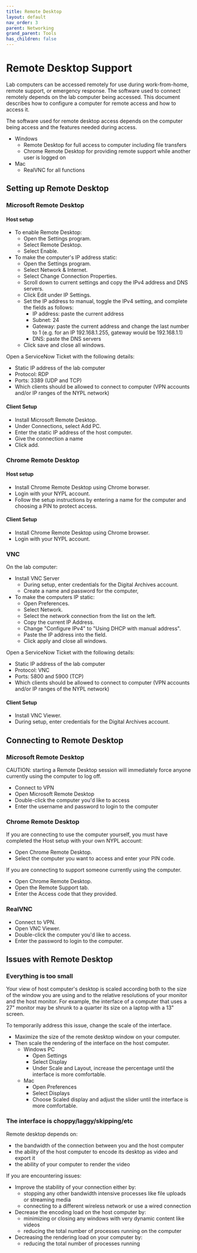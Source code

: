 ```yaml
---
title: Remote Desktop
layout: default
nav_order: 3
parent: Networking
grand_parent: Tools
has_children: false
---
```


# Remote Desktop Support

Lab computers can be accessed remotely for use during work-from-home, remote support, or emergency response. The software used to connect remotely depends on the lab computer being accessed. This document describes how to configure a computer for remote access and how to access it.

The software used for remote desktop access depends on the computer being access and the features needed during access.

* Windows
	* Remote Desktop for full access to computer including file transfers
	* Chrome Remote Desktop for providing remote support while another user is logged on
* Mac
	* RealVNC for all functions

## Setting up Remote Desktop

### Microsoft Remote Desktop

#### Host setup
* To enable Remote Desktop:
	* Open the Settings program.
	* Select Remote Desktop.
	* Select Enable.
* To make the computer's IP address static:
	* Open the Settings program.
	* Select Network & Internet.
	* Select Change Connection Properties.
	* Scroll down to current settings and copy the IPv4 address and DNS servers.
	* Click Edit under IP Settings.
	* Set the IP address to manual, toggle the IPv4 setting, and complete the fields as follows:
		* IP address: paste the current address
		* Subnet: 24
		* Gateway: paste the current address and change the last number to 1 (e.g. for an IP 192.168.1.255, gateway would be 192.168.1.1)
		* DNS: paste the DNS servers
	* Click save and close all windows.

Open a ServiceNow Ticket with the following details:
* Static IP address of the lab computer
* Protocol: RDP
* Ports: 3389 (UDP and TCP)
* Which clients should be allowed to connect to computer (VPN accounts and/or IP ranges of the NYPL network)

#### Client Setup
* Install Microsoft Remote Desktop.
* Under Connections, select Add PC.
* Enter the static IP address of the host computer.
* Give the connection a name
* Click add.

### Chrome Remote Desktop

#### Host setup
* Install Chrome Remote Desktop using Chrome borwser.
* Login with your NYPL account.
* Follow the setup instructions by entering a name for the computer and choosing a PIN to protect access.

#### Client Setup
* Install Chrome Remote Desktop using Chrome browser.
* Login with your NYPL account.

### VNC

On the lab computer:
* Install VNC Server
	* During setup, enter credentials for the Digital Archives account.
	* Create a name and password for the computer,
* To make the computers IP static:
	* Open Preferences.
	* Select Network.
	* Select the network connection from the list on the left.
	* Copy the current IP Address.
	* Change "Configure IPv4" to "Using DHCP with manual address".
	* Paste the IP address into the field.
	* Click apply and close all windows.

Open a ServiceNow Ticket with the following details:
* Static IP address of the lab computer
* Protocol: VNC
* Ports: 5800 and 5900 (TCP)
* Which clients should be allowed to connect to computer (VPN accounts and/or IP ranges of the NYPL network)

#### Client Setup
* Install VNC Viewer.
* During setup, enter credentials for the Digital Archives account.

## Connecting to Remote Desktop

### Microsoft Remote Desktop
CAUTION: starting a Remote Desktop session will immediately force anyone currently using the computer to log off.

* Connect to VPN
* Open Microsoft Remote Desktop
* Double-click the computer you'd like to access
* Enter the username and password to login to the computer

### Chrome Remote Desktop
If you are connecting to use the computer yourself, you must have completed the Host setup with your own NYPL account:
* Open Chrome Remote Desktop.
* Select the computer you want to access and enter your PIN code.

If you are connecting to support someone currently using the computer.
* Open Chrome Remote Desktop.
* Open the Remote Support tab.
* Enter the Access code that they provided.

### RealVNC
* Connect to VPN.
* Open VNC Viewer.
* Double-click the computer you'd like to access.
* Enter the password to login to the computer.

## Issues with Remote Desktop

### Everything is too small
Your view of host computer's desktop is scaled according both to the size of the window you are using and to the relative resolutions of your monitor and the host monitor. For example, the interface of a computer that uses a 27" monitor may be shrunk to a quarter its size on a laptop with a 13" screen.

To temporarily address this issue, change the scale of the interface.

* Maximize the size of the remote desktop window on your computer.
* Then scale the rendering of the interface on the host computer.
	* Windows PC
		* Open Settings
		* Select Display
		* Under Scale and Layout, increase the percentage until the interface is more comfortable.
	* Mac
		* Open Preferences
		* Select Displays
		* Choose Scaled display and adjust the slider until the interface is more comfortable.

### The interface is choppy/laggy/skipping/etc

Remote desktop depends on:
* the bandwidth of the connection between you and the host computer
* the ability of the host computer to encode its desktop as video and export it
* the ability of your computer to render the video

If you are encountering issues:
* Improve the stability of your connection either by:
	* stopping any other bandwidth intensive processes like file uploads or streaming media
	* connecting to a different wireless network or use a wired connection
* Decrease the encoding load on the host computer by:
	* minimizing or closing any windows with very dynamic content like videos
	* reducing the total number of processes running on the computer
* Decreasing the rendering load on your computer by:
	* reducing the total number of processes running

